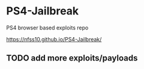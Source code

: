# PS4-Jailbreak
PS4 browser based exploits repo

https://nfss10.github.io/PS4-Jailbreak/



## TODO add more exploits/payloads
